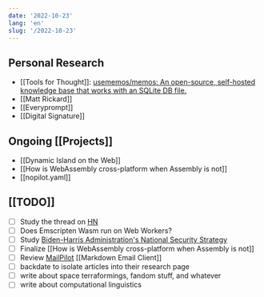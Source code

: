 ```yaml
---
date: '2022-10-23'
lang: 'en'
slug: '/2022-10-23'
---
```


## Personal Research

- [[Tools for Thought]]: [usememos/memos: An open-source, self-hosted knowledge base that works with an SQLite DB file.](https://github.com/usememos/memos)
- [[Matt Rickard]]
- [[Everyprompt]]
- [[Digital Signature]]

## Ongoing [[Projects]]

- [[Dynamic Island on the Web]]
- [[How is WebAssembly cross-platform when Assembly is not]]
- [[nopilot.yaml]]

## [[TODO]]

- [ ] Study the thread on [HN](https://news.ycombinator.com/item?id=33151774)
- [ ] Does Emscripten Wasm run on Web Workers?
- [ ] Study [Biden-Harris Administration's National Security Strategy](https://www.whitehouse.gov/wp-content/uploads/2022/10/Biden-Harris-Administrations-National-Security-Strategy-10.2022.pdf)
- [ ] Finalize [[How is WebAssembly cross-platform when Assembly is not]]
- [ ] Review [MailPilot](https://www.mailpilot.app/) [[Markdown Email Client]]
- [ ] backdate to isolate articles into their research page
- [ ] write about space terraformings, fandom stuff, and whatever
- [ ] write about computational linguistics
